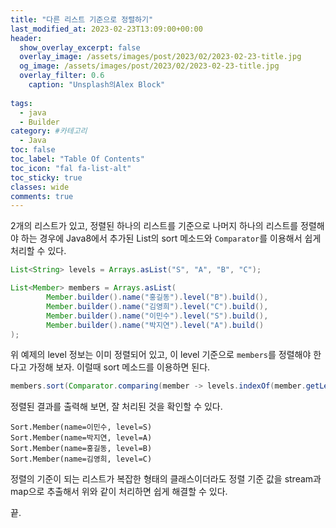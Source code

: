 ```yaml
---
title: "다른 리스트 기준으로 정렬하기"
last_modified_at: 2023-02-23T13:09:00+00:00
header:
  show_overlay_excerpt: false
  overlay_image: /assets/images/post/2023/02/2023-02-23-title.jpg
  og_image: /assets/images/post/2023/02/2023-02-23-title.jpg
  overlay_filter: 0.6
    caption: "Unsplash의Alex Block"
  
tags:
  - java
  - Builder
category: #카테고리
  - Java
toc: false
toc_label: "Table Of Contents"
toc_icon: "fal fa-list-alt"
toc_sticky: true
classes: wide
comments: true
---
```


2개의 리스트가 있고, 정렬된 하나의 리스트를 기준으로 나머지 하나의 리스트를 정렬해야 하는 경우에
Java8에서 추가된 List의 sort 메소드와 `Comparator`를 이용해서 쉽게 처리할 수 있다.

```java
List<String> levels = Arrays.asList("S", "A", "B", "C");

List<Member> members = Arrays.asList(
        Member.builder().name("홍길동").level("B").build(),
        Member.builder().name("김영희").level("C").build(),
        Member.builder().name("이민수").level("S").build(),
        Member.builder().name("박지연").level("A").build()
);
```
위 예제의 level 정보는 이미 정렬되어 있고, 이 level 기준으로 `members`를 정렬해야 한다고 가정해 보자.
이럴때 sort 메소드를 이용하면 된다.

```java
members.sort(Comparator.comparing(member -> levels.indexOf(member.getLevel())));
```

정렬된 결과를 출력해 보면, 잘 처리된 것을 확인할 수 있다.
```text
Sort.Member(name=이민수, level=S)
Sort.Member(name=박지연, level=A)
Sort.Member(name=홍길동, level=B)
Sort.Member(name=김영희, level=C)
```

정렬의 기준이 되는 리스트가 복잡한 형태의 클래스이더라도 정렬 기준 값을 stream과 map으로 추출해서 
위와 같이 처리하면 쉽게 해결할 수 있다.

끝.



